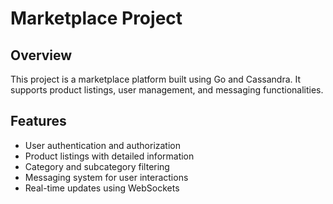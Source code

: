 # Marketplace Project

## Overview
This project is a marketplace platform built using Go and Cassandra. It 
supports product listings, user management, and messaging functionalities.

## Features
- User authentication and authorization
- Product listings with detailed information
- Category and subcategory filtering
- Messaging system for user interactions
- Real-time updates using WebSockets
